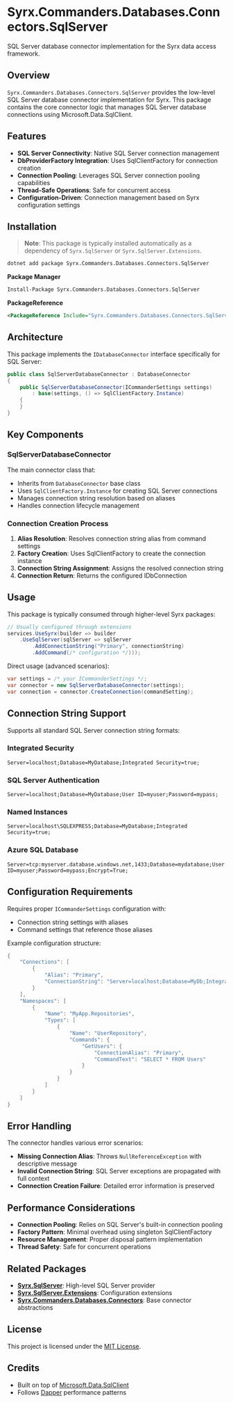 # Syrx.Commanders.Databases.Connectors.SqlServer

SQL Server database connector implementation for the Syrx data access framework.

## Overview

`Syrx.Commanders.Databases.Connectors.SqlServer` provides the low-level SQL Server database connector implementation for Syrx. This package contains the core connector logic that manages SQL Server database connections using Microsoft.Data.SqlClient.

## Features

- **SQL Server Connectivity**: Native SQL Server connection management
- **DbProviderFactory Integration**: Uses SqlClientFactory for connection creation
- **Connection Pooling**: Leverages SQL Server connection pooling capabilities
- **Thread-Safe Operations**: Safe for concurrent access
- **Configuration-Driven**: Connection management based on Syrx configuration settings

## Installation

> **Note**: This package is typically installed automatically as a dependency of `Syrx.SqlServer` or `Syrx.SqlServer.Extensions`.

```bash
dotnet add package Syrx.Commanders.Databases.Connectors.SqlServer
```

**Package Manager**
```bash
Install-Package Syrx.Commanders.Databases.Connectors.SqlServer
```

**PackageReference**
```xml
<PackageReference Include="Syrx.Commanders.Databases.Connectors.SqlServer" Version="2.4.5" />
```

## Architecture

This package implements the `IDatabaseConnector` interface specifically for SQL Server:

```csharp
public class SqlServerDatabaseConnector : DatabaseConnector
{
    public SqlServerDatabaseConnector(ICommanderSettings settings) 
        : base(settings, () => SqlClientFactory.Instance)
    {
    }
}
```

## Key Components

### SqlServerDatabaseConnector

The main connector class that:
- Inherits from `DatabaseConnector` base class
- Uses `SqlClientFactory.Instance` for creating SQL Server connections
- Manages connection string resolution based on aliases
- Handles connection lifecycle management

### Connection Creation Process

1. **Alias Resolution**: Resolves connection string alias from command settings
2. **Factory Creation**: Uses SqlClientFactory to create the connection instance
3. **Connection String Assignment**: Assigns the resolved connection string
4. **Connection Return**: Returns the configured IDbConnection

## Usage

This package is typically consumed through higher-level Syrx packages:

```csharp
// Usually configured through extensions
services.UseSyrx(builder => builder
    .UseSqlServer(sqlServer => sqlServer
        .AddConnectionString("Primary", connectionString)
        .AddCommand(/* configuration */)));
```

Direct usage (advanced scenarios):

```csharp
var settings = /* your ICommanderSettings */;
var connector = new SqlServerDatabaseConnector(settings);
var connection = connector.CreateConnection(commandSetting);
```

## Connection String Support

Supports all standard SQL Server connection string formats:

### Integrated Security
```
Server=localhost;Database=MyDatabase;Integrated Security=true;
```

### SQL Server Authentication
```
Server=localhost;Database=MyDatabase;User ID=myuser;Password=mypass;
```

### Named Instances
```
Server=localhost\SQLEXPRESS;Database=MyDatabase;Integrated Security=true;
```

### Azure SQL Database
```
Server=tcp:myserver.database.windows.net,1433;Database=mydatabase;User ID=myuser;Password=mypass;Encrypt=True;
```

## Configuration Requirements

Requires proper `ICommanderSettings` configuration with:
- Connection string settings with aliases
- Command settings that reference those aliases

Example configuration structure:
```csharp
{
    "Connections": [
        {
            "Alias": "Primary",
            "ConnectionString": "Server=localhost;Database=MyDb;Integrated Security=true;"
        }
    ],
    "Namespaces": [
        {
            "Name": "MyApp.Repositories",
            "Types": [
                {
                    "Name": "UserRepository", 
                    "Commands": {
                        "GetUsers": {
                            "ConnectionAlias": "Primary",
                            "CommandText": "SELECT * FROM Users"
                        }
                    }
                }
            ]
        }
    ]
}
```

## Error Handling

The connector handles various error scenarios:
- **Missing Connection Alias**: Throws `NullReferenceException` with descriptive message
- **Invalid Connection String**: SQL Server exceptions are propagated with full context
- **Connection Creation Failure**: Detailed error information is preserved

## Performance Considerations

- **Connection Pooling**: Relies on SQL Server's built-in connection pooling
- **Factory Pattern**: Minimal overhead using singleton SqlClientFactory
- **Resource Management**: Proper disposal pattern implementation
- **Thread Safety**: Safe for concurrent operations

## Related Packages

- **[Syrx.SqlServer](https://www.nuget.org/packages/Syrx.SqlServer/)**: High-level SQL Server provider
- **[Syrx.SqlServer.Extensions](https://www.nuget.org/packages/Syrx.SqlServer.Extensions/)**: Configuration extensions
- **[Syrx.Commanders.Databases.Connectors](https://www.nuget.org/packages/Syrx.Commanders.Databases.Connectors/)**: Base connector abstractions

## License

This project is licensed under the [MIT License](https://github.com/Syrx/Syrx/blob/main/LICENSE).

## Credits

- Built on top of [Microsoft.Data.SqlClient](https://github.com/dotnet/SqlClient)
- Follows [Dapper](https://github.com/DapperLib/Dapper) performance patterns